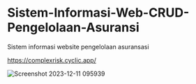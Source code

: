# Sistem-Informasi-Web-CRUD-Pengelolaan-Asuransi 

Sistem informasi website pengelolaan asuransasi

https://complexrisk.cyclic.app/

![Screenshot 2023-12-11 095939](https://github.com/fahrizalvianaz/Sistem-Informasi-Web-CRUD-Pengelolaan-Asuransi/assets/87598362/017b90d1-9c86-4027-9a71-45ac8d7d3dfc)
